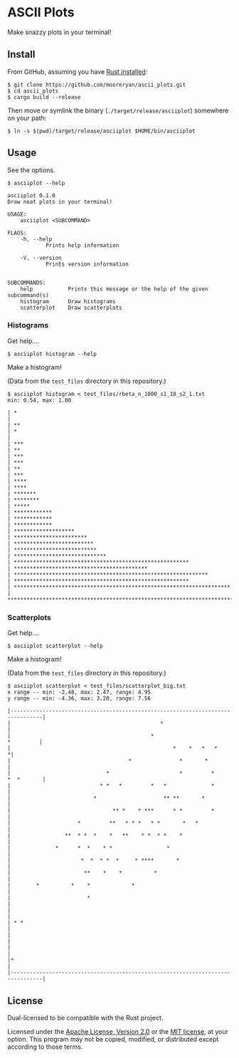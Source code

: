 # ASCII Plots

Make snazzy plots in your terminal!

## Install

From GitHub, assuming you have [Rust installed](https://www.rust-lang.org/tools/install):

```
$ git clone https://github.com/mooreryan/ascii_plots.git
$ cd ascii_plots
$ cargo build --release
```

Then move or symlink the binary (`./target/release/asciiplot`) somewhere on your path:

```
$ ln -s $(pwd)/target/release/asciiplot $HOME/bin/asciiplot
```

## Usage

See the options.

```
$ asciiplot --help

asciiplot 0.1.0
Draw neat plots in your terminal!

USAGE:
    asciiplot <SUBCOMMAND>

FLAGS:
    -h, --help
            Prints help information

    -V, --version
            Prints version information


SUBCOMMANDS:
    help           Prints this message or the help of the given subcommand(s)
    histogram      Draw histograms
    scatterplot    Draw scatterplots
```

### Histograms

Get help....

```
$ asciiplot histogram --help 
```

Make a histogram! 

(Data from the `test_files` directory in this repository.)

```
$ asciiplot histogram < test_files/rbeta_n_1000_s1_10_s2_1.txt 
min: 0.54, max: 1.00

| *
|
| **
| *
|
| ***
| **
| ***
| ***
| **
| ***
| ****
| ****
| *******
| ********
| *****
| ************
| ************
| ************
| *******************
| ***********************
| *************************
| **************************
| *****************************
| *******************************************************
| ******************************************
| *************************************************************
| *******************************************************
| ********************************************************************
| ********************************************************************************
```

### Scatterplots

Get help....

```
$ asciiplot scatterplot --help 
```

Make a histogram!

(Data from the `test_files` directory in this repository.)

```
$ asciiplot scatterplot < test_files/scatterplot_big.txt
x range -- min: -2.48, max: 2.47, range: 4.95
y range -- min: -4.36, max: 3.20, range: 7.56

|--------------------------------------------------------------------------------|
|                                               *                                |
|                                            *                         *         |
|                                                   *    *   *   *              *|
|                                     *               *       *                  |
|                              *                      *         *     *  *       |
|                            * *   *         *   *              *                |
|                          *                     ** **       *                   |
|                                ** *    * ***      * *         *                |
|                     *         **   * * *   * *       *   *                     |
|                 **  * *  *    *   **    * *  * *    *                          |
|              *      *  *    * *                 *                              |
|                      *  *  * *  *     * ****       *                           |
|                       **    *    *          *                                  |
|        *          *    *             *                                         |
|                        *                                                       |
|                                                                                |
| * *                                                                            |
|                                                                                |
|                                                                                |
|*                                                                               |
|--------------------------------------------------------------------------------| 
```

## License

Dual-licensed to be compatible with the Rust project.

Licensed under the [Apache License, Version 2.0](http://www.apache.org/licenses/LICENSE-2.0) or the [MIT license](http://opensource.org/licenses/MIT), at your option. This program may not be copied, modified, or distributed except according to those terms.